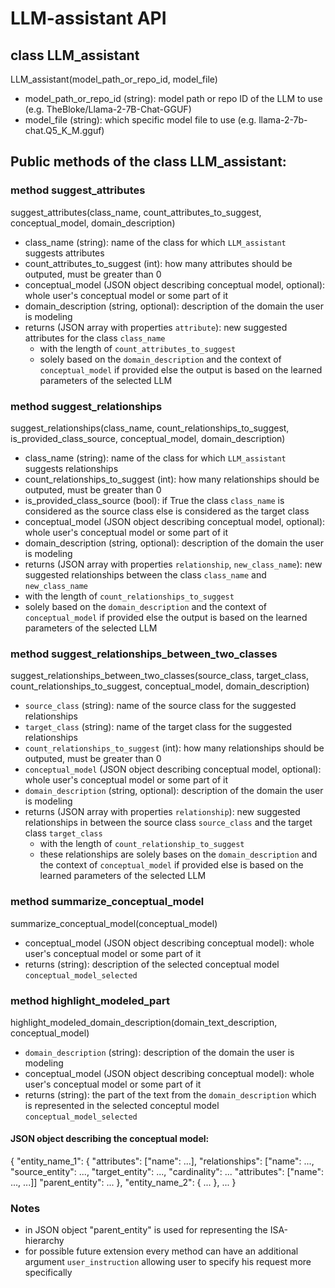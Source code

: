 # LLM-assistant API

## class LLM_assistant
LLM_assistant(model_path_or_repo_id, model_file)
- model_path_or_repo_id (string): model path or repo ID of the LLM to use (e.g. TheBloke/Llama-2-7B-Chat-GGUF)
- model_file (string): which specific model file to use (e.g. llama-2-7b-chat.Q5_K_M.gguf)

## Public methods of the class LLM_assistant:
  
### method suggest_attributes
suggest_attributes(class_name, count_attributes_to_suggest, conceptual_model, domain_description)

- class_name (string): name of the class for which `LLM_assistant` suggests attributes
- count_attributes_to_suggest (int): how many attributes should be outputed, must be greater than 0
- conceptual_model (JSON object describing conceptual model, optional): whole user's conceptual model or some part of it
- domain_description (string, optional): description of the domain the user is modeling
- returns (JSON array with properties `attribute`): new suggested attributes for the class `class_name`
	- with the length of `count_attributes_to_suggest` 
	- solely based on the `domain_description` and the context of `conceptual_model` if provided else the output is based on the learned parameters of the selected LLM

  
### method suggest_relationships

suggest_relationships(class_name, count_relationships_to_suggest, is_provided_class_source, conceptual_model, domain_description)
- class_name (string): name of the class for which `LLM_assistant` suggests relationships
- count_relationships_to_suggest (int): how many relationships should be outputed, must be greater than 0
- is_provided_class_source (bool): if True the class `class_name` is considered as the source class else is considered as the target class
- conceptual_model (JSON object describing conceptual model, optional): whole user's conceptual model or some part of it
- domain_description (string, optional): description of the domain the user is modeling
- returns (JSON array with properties `relationship`, `new_class_name`): new suggested relationships between the class `class_name` and `new_class_name`
- with the length of `count_relationships_to_suggest`
- solely based on the `domain_description` and the context of `conceptual_model` if provided else the output is based on the learned parameters of the selected LLM

  
### method suggest_relationships_between_two_classes

suggest_relationships_between_two_classes(source_class, target_class, count_relationships_to_suggest, conceptual_model, domain_description)

-  `source_class` (string): name of the source class for the suggested relationships
-  `target_class` (string): name of the target class for the suggested relationships
-  `count_relationships_to_suggest` (int): how many relationships should be outputed, must be greater than 0
-  `conceptual_model` (JSON object describing conceptual model, optional): whole user's conceptual model or some part of it
-  `domain_description` (string, optional): description of the domain the user is modeling
- returns (JSON array with properties `relationship`): new suggested relationships in between the source class `source_class` and the target class `target_class`
	- with the length of `count_relationship_to_suggest `
	- these relationships are solely bases on the `domain_description` and the context of `conceptual_model` if provided else is based on the learned parameters of the selected LLM

  
### method summarize_conceptual_model

summarize_conceptual_model(conceptual_model)

- conceptual_model (JSON object describing conceptual model): whole user's conceptual model or some part of it
- returns (string): description of the selected conceptual model `conceptual_model_selected`

  
    
### method highlight_modeled_part

highlight_modeled_domain_description(domain_text_description, conceptual_model)

- `domain_description` (string): description of the domain the user is modeling
- conceptual_model (JSON object describing conceptual model): whole user's conceptual model or some part of it
- returns (string): the part of the text from the `domain_description` which is represented in the selected conceptul model `conceptual_model_selected`



#### JSON object describing the conceptual model:

{
	"entity_name_1":
	{
		"attributes": ["name": ...],
	  	"relationships": ["name": ..., "source_entity": ..., "target_entity": ..., "cardinality": ... "attributes": ["name": ..., ...]]
		"parent_entity": ...
	},
	"entity_name_2":
	{
		...
	},
	...
}

### Notes
- in JSON object "parent_entity" is used for representing the ISA-hierarchy
- for possible future extension every method can have an additional argument `user_instruction` allowing user to specify his request more specifically